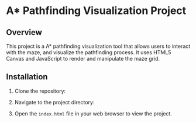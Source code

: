 # A* Pathfinding Visualization Project

## Overview

This project is a A* pathfinding visualization tool that allows users to interact with the maze, and visualize the pathfinding process. It uses HTML5 Canvas and JavaScript to render and manipulate the maze grid.

## Installation

1. Clone the repository:
   

2. Navigate to the project directory:

3. Open the `index.html` file in your web browser to view the project.
